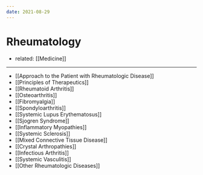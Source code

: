 ```yaml
---
date: 2021-08-29
---
```


# Rheumatology

- related: [[Medicine]]
---

- [[Approach to the Patient with Rheumatologic Disease]]
- [[Principles of Therapeutics]]
- [[Rheumatoid Arthritis]]
- [[Osteoarthritis]]
- [[Fibromyalgia]]
- [[Spondyloarthritis]]
- [[Systemic Lupus Erythematosus]]
- [[Sjogren Syndrome]]
- [[Inflammatory Myopathies]]
- [[Systemic Sclerosis]]
- [[Mixed Connective Tissue Disease]]
- [[Crystal Arthropathies]]
- [[Infectious Arthritis]]
- [[Systemic Vasculitis]]
- [[Other Rheumatologic Diseases]]
